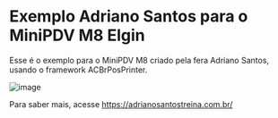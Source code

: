# Exemplo Adriano Santos para o MiniPDV M8 Elgin

Esse é o exemplo para o MiniPDV M8 criado pela fera Adriano Santos, usando o framework ACBrPosPrinter.

![image](https://user-images.githubusercontent.com/78883867/131039477-08f9bdc5-454e-42e9-b626-b00d841deeb7.png)


Para saber mais, acesse https://adrianosantostreina.com.br/
